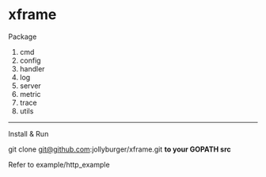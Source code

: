 # xframe

Package

1. cmd
2. config
3. handler
4. log
5. server
6. metric
7. trace
8. utils  

---

Install & Run

git clone git@github.com:jollyburger/xframe.git **to your GOPATH src**

Refer to example/http_example
